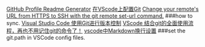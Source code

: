 [GitHub Profile Readme Generator](https://arturssmirnovs.github.io/github-profile-readme-generator/)
[在VScode上配置Git](https://zhuanlan.zhihu.com/p/31417255)
[Change your remote's URL from HTTPS to SSH with the git remote set-url command.](https://docs.github.com/en/get-started/getting-started-with-git/managing-remote-repositories#switching-remote-urls-from-ssh-to-https)
###how to sync.
[Visual Studio Code 使用Git进行版本控制](https://zhuanlan.zhihu.com/p/23344403)
[VScode 结合git的全面使用流程，再也不用记住git的命令了！](https://blog.csdn.net/weixin_43314519/article/details/107572206)
[vscode中Markdown换行设置](https://blog.csdn.net/guobinlin/article/details/111371578?spm=1001.2101.3001.6661.1&utm_medium=distribute.pc_relevant_t0.none-task-blog-2%7Edefault%7EBlogCommendFromBaidu%7Edefault-1.highlightwordscore&depth_1-utm_source=distribute.pc_relevant_t0.none-task-blog-2%7Edefault%7EBlogCommendFromBaidu%7Edefault-1.highlightwordscore)
###set the git.path in VSCode config files.
###
